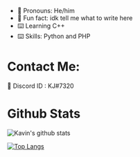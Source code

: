 
* 🤗 Pronouns: He/him
* 🤖 Fun fact: idk tell me what to write here
* ⌨️ Learning C++
* ⌨️ Skills: Python and PHP



# Contact Me:
:speech_balloon: Discord ID : KJ#7320

# Github Stats
![Kavin's github stats](https://github-readme-stats.vercel.app/api?username=kavin-jindal&show_icons=true&theme=radical)

[![Top Langs](https://github-readme-stats.vercel.app/api/top-langs/?username=kavin-jindal&layout=compact)](https://github.com/anuraghazra/github-readme-stats)



